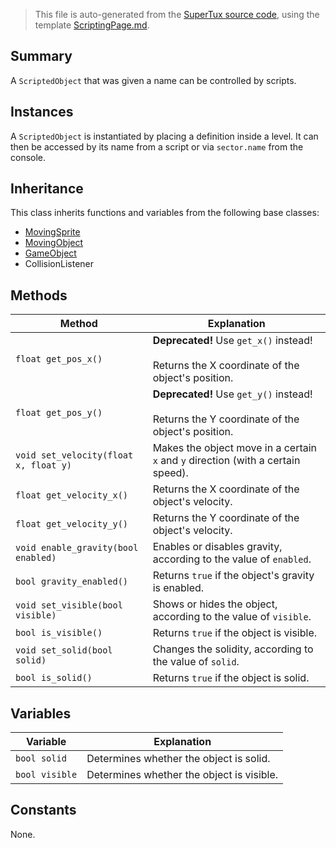 > This file is auto-generated from the [SuperTux source code](https://github.com/SuperTux/supertux/tree/master/src), using the template [ScriptingPage.md](https://github.com/SuperTux/wiki/tree/master/templates/ScriptingPage.md).

Summary
-------

A `ScriptedObject` that was given a name can be controlled by scripts.

Instances
--------

A `ScriptedObject` is instantiated by placing a definition inside a level. It can then be accessed by its name from a script or via `sector.name` from the console. 

Inheritance
--------

This class inherits functions and variables from the following base classes:
* [MovingSprite](https://github.com/SuperTux/supertux/wiki/ScriptingMovingSprite)
* [MovingObject](https://github.com/SuperTux/supertux/wiki/ScriptingMovingObject)
* [GameObject](https://github.com/SuperTux/supertux/wiki/ScriptingGameObject)
* CollisionListener


Methods
-------

Method | Explanation
-------|-------
`float get_pos_x()` | **Deprecated!** Use `get_x()` instead! <br /><br />Returns the X coordinate of the object's position.
`float get_pos_y()` | **Deprecated!** Use `get_y()` instead! <br /><br />Returns the Y coordinate of the object's position.
`void set_velocity(float x, float y)` | Makes the object move in a certain `x` and `y` direction (with a certain speed).
`float get_velocity_x()` | Returns the X coordinate of the object's velocity.
`float get_velocity_y()` | Returns the Y coordinate of the object's velocity.
`void enable_gravity(bool enabled)` | Enables or disables gravity, according to the value of `enabled`.
`bool gravity_enabled()` | Returns `true` if the object's gravity is enabled.
`void set_visible(bool visible)` | Shows or hides the object, according to the value of `visible`.
`bool is_visible()` | Returns `true` if the object is visible.
`void set_solid(bool solid)` | Changes the solidity, according to the value of `solid`.
`bool is_solid()` | Returns `true` if the object is solid.


Variables
---------

Variable | Explanation
---------|---------
`bool solid` | Determines whether the object is solid.
`bool visible` | Determines whether the object is visible.


Constants
---------

None.
